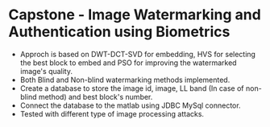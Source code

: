 # Capstone - Image Watermarking and Authentication using Biometrics
* Approch is based on DWT-DCT-SVD for embedding, HVS for selecting the best block to embed and PSO for improving the watermarked image's quality.
* Both Blind and Non-blind watermarking methods implemented.
* Create a database to store the image id, image, LL band (In case of non-blind method) and best block's number.
* Connect the database to the matlab using JDBC MySql connector.
* Tested with different type of image processing attacks.

